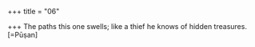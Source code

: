 +++
title = "06"

+++
The paths this one swells; like a thief he knows of hidden treasures.  [=Pūṣan]